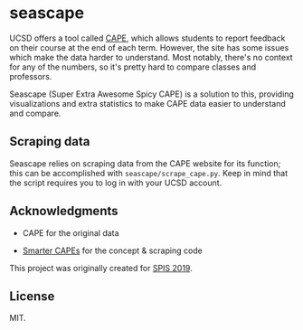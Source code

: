 # seascape

UCSD offers a tool called [CAPE](cape.ucsd.edu), which allows students to report
feedback on their course at the end of each term. However, the site has some
issues which make the data harder to understand. Most notably, there's no
context for any of the numbers, so it's pretty hard to compare classes and
professors.

Seascape (Super Extra Awesome Spicy CAPE) is a solution to this, providing
visualizations and extra statistics to make CAPE data easier to understand
and compare.

## Scraping data

Seascape relies on scraping data from the CAPE website for its function; this
can be accomplished with `seascape/scrape_cape.py`. Keep in mind that the script
requires you to log in with your UCSD account.

## Acknowledgments

- CAPE for the original data

- [Smarter CAPEs](smartercapes.com) for the concept & scraping code

This project was originally created for [SPIS 2019](https://sites.google.com/a/eng.ucsd.edu/spis/home).

## License

MIT.
